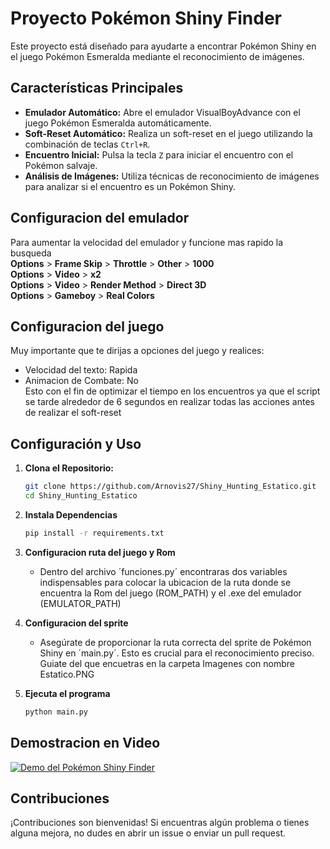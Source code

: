 # Proyecto Pokémon Shiny Finder

Este proyecto está diseñado para ayudarte a encontrar Pokémon Shiny en el juego Pokémon Esmeralda mediante el reconocimiento de imágenes.

## Características Principales

- **Emulador Automático:** Abre el emulador VisualBoyAdvance con el juego Pokémon Esmeralda automáticamente.
- **Soft-Reset Automático:** Realiza un soft-reset en el juego utilizando la combinación de teclas `Ctrl+R`.
- **Encuentro Inicial:** Pulsa la tecla `Z` para iniciar el encuentro con el Pokémon salvaje.
- **Análisis de Imágenes:** Utiliza técnicas de reconocimiento de imágenes para analizar si el encuentro es un Pokémon Shiny.

## Configuracion del emulador  
Para aumentar la velocidad del emulador y funcione mas rapido la busqueda  
**Options** > **Frame Skip** > **Throttle** > **Other** > **1000**  
**Options** > **Video** > **x2**  
**Options** > **Video** > **Render Method** > **Direct 3D**  
**Options** > **Gameboy** > **Real Colors**


## Configuracion del juego  
Muy importante que te dirijas a opciones del juego y realices:  
- Velocidad del texto: Rapida  
- Animacion de Combate: No  
Esto con el fin de optimizar el tiempo en los encuentros ya que el script se tarde
alrededor de 6 segundos en realizar todas las acciones antes de realizar el soft-reset

## Configuración y Uso

1. **Clona el Repositorio:**
   ```bash
   git clone https://github.com/Arnovis27/Shiny_Hunting_Estatico.git
   cd Shiny_Hunting_Estatico

2. **Instala Dependencias**
    ```bash
    pip install -r requirements.txt

3. **Configuracion ruta del juego y Rom**
    - Dentro del archivo ´funciones.py´ encontraras dos variables indispensables para colocar la ubicacion de la ruta donde se encuentra
    la Rom del juego (ROM_PATH) y el .exe del emulador (EMULATOR_PATH) 

4. **Configuracion del sprite**  
    - Asegúrate de proporcionar la ruta correcta del sprite de Pokémon Shiny en ´main.py´. Esto es crucial para el reconocimiento preciso.
    Guiate del que encuetras en la carpeta Imagenes con nombre Estatico.PNG

5. **Ejecuta el programa**
    ```bash
    python main.py

## Demostracion en Video
[![Demo del Pokémon Shiny Finder](https://www.google.com/url?sa=i&url=https%3A%2F%2Fwww.wikidex.net%2Fwiki%2FPok%25C3%25A9mon_Esmeralda&psig=AOvVaw3OwtW9d5AGz9YZu7KNNWop&ust=1702066029147000&source=images&cd=vfe&opi=89978449&ved=0CBEQjRxqFwoTCMDOs56Q_oIDFQAAAAAdAAAAABAD)](https://youtu.be/Qk6nX8HbVF8)

## Contribuciones  
¡Contribuciones son bienvenidas! Si encuentras algún problema o tienes alguna mejora, no dudes en abrir un issue o enviar un pull request.
